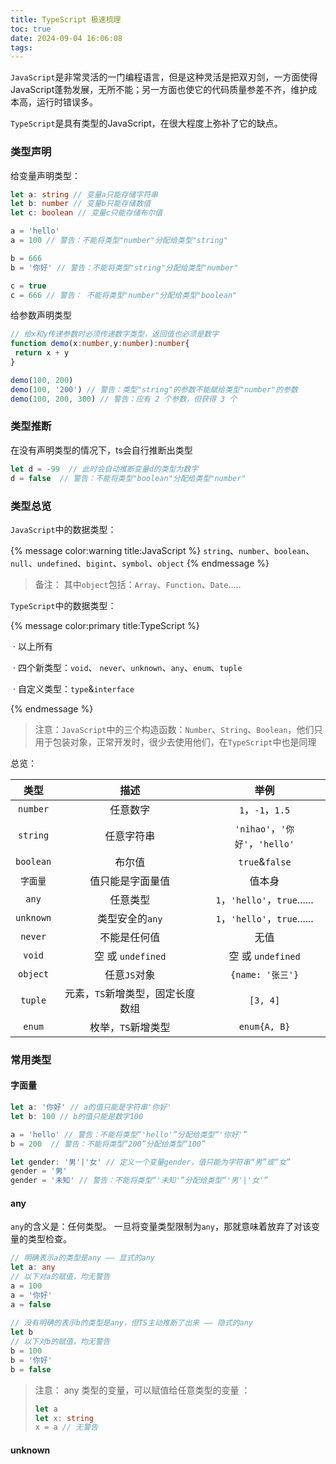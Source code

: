 ```yaml
---
title: TypeScript 极速梳理
toc: true
date: 2024-09-04 16:06:08
tags:
---
```

`JavaScript`是非常灵活的一门编程语言，但是这种灵活是把双刃剑，一方面使得JavaScript蓬勃发展，无所不能；另一方面也使它的代码质量参差不齐，维护成本高，运行时错误多。

`TypeScript`是具有类型的JavaScript，在很大程度上弥补了它的缺点。
<!-- more -->

### 类型声明

给变量声明类型：

```typescript
let a: string // 变量a只能存储字符串
let b: number // 变量b只能存储数值
let c: boolean // 变量c只能存储布尔值

a = 'hello'
a = 100 // 警告：不能将类型"number"分配给类型"string"

b = 666
b = '你好' // 警告：不能将类型"string"分配给类型"number"

c = true
c = 666 // 警告： 不能将类型"number"分配给类型"boolean"
```

给参数声明类型

```typescript
// 给x和y传递参数时必须传递数字类型，返回值也必须是数字
function demo(x:number,y:number):number{
 return x + y
}

demo(100, 200)
demo(100, '200') // 警告：类型"string"的参数不能赋给类型"number"的参数
demo(100, 200, 300) // 警告：应有 2 个参数，但获得 3 个
```

### 类型推断

在没有声明类型的情况下，ts会自行推断出类型

```typescript
let d = -99  // 此时会自动推断变量d的类型为数字
d = false  // 警告：不能将类型"boolean"分配给类型"number"
```

### 类型总览

`JavaScript`中的数据类型：

{% message color:warning title:JavaScript %}
   `string`、`number`、`boolean`、`null`、`undefined`、`bigint`、`symbol`、`object`
{% endmessage %}

> 备注： 其中`object`包括：`Array`、`Function`、`Date`.....

`TypeScript`中的数据类型：

{% message color:primary title:TypeScript %}

​	· 以上所有

​	· 四个新类型：`void`、 `never`、`unknown`、`any`、`enum`、`tuple`

​	· 自定义类型：`type`&`interface`

{% endmessage %}

> 注意：`JavaScript`中的三个构造函数：`Number`、`String`、`Boolean`，他们只用于包装对象，正常开发时，很少去使用他们，在`TypeScript`中也是同理

总览：

|   类型    |               描述               |              举例              |
| :-------: | :------------------------------: | :----------------------------: |
| `number`  |             任意数字             |        `1`，`-1`，`1.5`        |
| `string`  |            任意字符串            | `'nihao'`，`'你好'`，`'hello'` |
| `boolean` |              布尔值              |         `true`&`false`         |
| `字面量`  |         值只能是字面量值         |             值本身             |
|   `any`   |             任意类型             |  `1`，`'hello'`，`true`......  |
| `unknown` |         类型安全的`any`          |  `1`，`'hello'`，`true`......  |
|  `never`  |           不能是任何值           |              无值              |
|  `void`   |        空 或 `undefined`         |       空 或 `undefined`        |
| `object`  |           任意`JS`对象           |        `{name: '张三'}`        |
|  `tuple`  | 元素，`TS`新增类型，固定长度数组 |            `[3, 4]`            |
|  `enum`   |        枚举，`TS`新增类型        |          `enum{A, B}`          |

### 常用类型

#### 字面量

```typescript
let a: '你好' // a的值只能是字符串'你好'
let b: 100 // b的值只能是数字100	

a = 'hello' // 警告：不能将类型“'hello'”分配给类型“'你好'”
b = 200  // 警告：不能将类型“200”分配给类型“100”

let gender: '男'|'女' // 定义一个变量gender，值只能为字符串“男”或“女”
gender = '男'
gender = '未知' // 警告：不能将类型“'未知'”分配给类型“'男'|'女'”
```

#### any

`any`的含义是：任何类型。 一旦将变量类型限制为`any`，那就意味着放弃了对该变量的类型检查。

```typescript
// 明确表示a的类型是any —— 显式的any
let a: any 
// 以下对a的赋值，均⽆警告
a = 100
a = '你好'
a = false
 
// 没有明确的表示b的类型是any，但TS主动推断了出来 —— 隐式的any
let b 
// 以下对b的赋值，均⽆警告
b = 100
b = '你好'
b = false
```

> 注意： any  类型的变量，可以赋值给任意类型的变量 ：
>
> ```typescript
> let a
> let x: string
> x = a // ⽆警告
> ```

#### unknown

